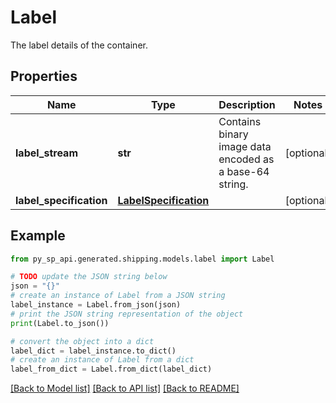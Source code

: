 # Label

The label details of the container.

## Properties

Name | Type | Description | Notes
------------ | ------------- | ------------- | -------------
**label_stream** | **str** | Contains binary image data encoded as a base-64 string. | [optional] 
**label_specification** | [**LabelSpecification**](LabelSpecification.md) |  | [optional] 

## Example

```python
from py_sp_api.generated.shipping.models.label import Label

# TODO update the JSON string below
json = "{}"
# create an instance of Label from a JSON string
label_instance = Label.from_json(json)
# print the JSON string representation of the object
print(Label.to_json())

# convert the object into a dict
label_dict = label_instance.to_dict()
# create an instance of Label from a dict
label_from_dict = Label.from_dict(label_dict)
```
[[Back to Model list]](../README.md#documentation-for-models) [[Back to API list]](../README.md#documentation-for-api-endpoints) [[Back to README]](../README.md)


